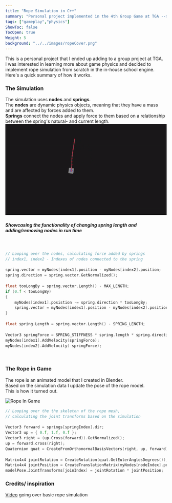 ```yaml
---
title: "Rope Simulation in C++"
summary: "Personal project implemented in the 4th Group Game at TGA -->"
tags: ["gameplay","physics"]
ShowToc: false
TocOpen: true
Weight: 5
background: "../../images/ropeCover.png"
---
```


This is a personal project that I ended up adding to a group project at TGA.<br/> 
I was interested in learning more about game physics and decided to implement rope simulation from scratch in the in-house school engine.<br/>
Here's a quick summary of how it works.

### The Simulation
The simulation uses **nodes** and **springs**.<br/>
The **nodes** are dynamic physics objects, meaning that they have a mass and are affected by forces added to them.<br/>
**Springs** connect the nodes and apply force to them based on a relationship between the spring's natural- and current length.
![Rope Test](../../gifs/rope2D.gif)
##### *Showcasing the functionality of changing spring length and adding/removing nodes in run time*
<br/>

```c
// Looping over the nodes, calculating force added by springs
// index1, index2 - Indexes of nodes connected to the spring

spring.vector = myNodes[index1].position - myNodes[index2].position;
spring.direction = spring.vector.GetNormalized();

float tooLongBy = spring.vector.Length() - MAX_LENGTH;
if (0.f < tooLongBy)
{
    myNodes[index1].posistion -= spring.direction * tooLongBy;
    spring.vector = myNodes[index1].position - myNodes[index2].position;
}

float spring.Length = spring.vector.Length() - SPRING_LENGTH;

Vector3 springForce = SPRING_STIFFNESS * spring.length * spring.direction;
myNodes[index1].AddVelocity(springForce);
myNodes[index2].AddVelocity(-springForce);
```
<br/>


### The Rope in Game
The rope is an animated model that I created in Blender.<br/> 
Based on the simulation data I update the pose of the rope model.<br/>
This is how it turned out.

![Rope In Game](../../gifs/ropeInGame.gif)

```c
// Looping over the the skeleton of the rope mesh,
// calculating the joint transforms based on the simulation

Vector3 forward = springs[springIndex].dir;
Vector3 up = { 0.f, 1.f, 0.f };
Vector3 right = (up.Cross(forward)).GetNormalized();
up = forward.cross(right);
Quaternion quat = CreateFromOrthonormalBasisVectors(right, up, forward);

Matrix4x4 jointRotation = CreateRotation(quat.GetEulerAnglesDegrees());
Matrix4x4 jointPosition = CreateTranslationMatrix(myNodes[nodeIndex].position);
modelPose.JointTransforms[joinIndex] = jointRotation * jointPosition;
```

### Credits/ inspiration
[Video](https://youtu.be/0WaDxYuD9S8?si=kiFzpYAY5c4veVde) going over basic rope simulation